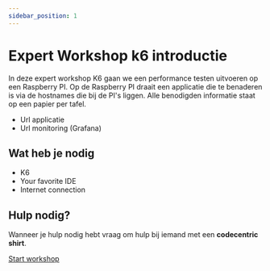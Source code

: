 ```yaml
---
sidebar_position: 1
---
```


# Expert Workshop k6 introductie
In deze expert workshop K6 gaan we een performance testen uitvoeren op een Raspberry PI. Op de Raspberry PI draait een applicatie die te benaderen is via de hostnames die bij de PI's liggen. 
Alle benodigden informatie staat op een papier per tafel.
- Url applicatie
- Url monitoring (Grafana)

## Wat heb je nodig
- K6
- Your favorite IDE
- Internet connection

## Hulp nodig?
Wanneer je hulp nodig hebt vraag om hulp bij iemand met een **codecentric shirt**. 


[Start workshop](https://danielvanbavel.github.io/k6-workshop-api-docs/step2)